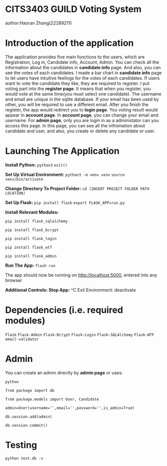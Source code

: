 # CITS3403 GUILD Voting System
author:Haoran Zhang(22289211)
# Introduction of the application
The application provides five main functions to the users, which are Registration, Log in, Candidate info, Account, Admin. You can check all the information about the candidates in **candidate info** page. And also, you can see the votes of each candidates. I made a bar chart in **candidate info** page to let users have intuitive feelings for the votes of each candidates. If users want to vote the candidate they like, they are required to register. I put voting part into the **register page**. It means that when you register, you would vote at the same time(you must select one candidate). The username and email are unique in the sqlite database. If your email has been used by other, you will be required to use a different email. After you finish the register, the app would redirect you to **login page**. You voting result would appear in **account page**. In **account page**, you can change your email and username. For **admin page**, only you are login in as a administator can you access this page. In this page, you can see all the infromation about candidate and user, and also, you create or delete any candidate or user.
# Launching The Application
**Install Python:** `python3` `exit()`

**Set Up Virtual Environment:** `python3 -m venv venv`  `source venv/bin/activate`

**Change Directory To Project Folder:** `cd (INSERT PROJECT FOLDER PATH LOCATION)`

**Set Up Flask:** `pip install flask` `export FLASK_APP=run.py`

**Install Relevant Modules:** 

`pip install flask_sqlalchemy`

`pip install flask_bcrypt`

`pip install flask_login` 

`pip install flask_wtf` 

`pip install flask_admin`

**Run The App:** `flask run`

The app should now be running on [http://localhost:5000](http://localhost:5000), entered into any browser

**Additional Controls: Stop App:** ^C Exit Environment: deactivate

# Dependencies (i.e. required modules)
`Flask`
`Flask-Admin`
`Flask-Bcrypt`
`Flask-Login`
`Flask-SQLAlchemy`
`Flask-WTF`
`email-validator`

# Admin
You can create an admin directly by **admin page** or uses:

`python`

`from package import db`

`from package.models import User, Candidate`

`admin=User(username='',email='',password='',is_admin=True)`

`db.session.add(admin)`

`db.session.commit()`

# Testing
`python test.db -v`
